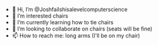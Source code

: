 - 👋 Hi, I’m @Joshfailshisalevelcomputerscience
- 👀 I’m interested chairs
- 🌱 I’m currently learning how to tie chairs
- 💞️ I’m looking to collaborate on chairs (seats will be fine)
- 📫 How to reach me: long arms (I'll be on my chair)

<!---
Joshfailshisalevelcomputerscience/Joshfailshisalevelcomputerscience is a ✨ special ✨ repository because its `README.md` (this file) appears on your GitHub profile.
You can click the Preview link to take a look at your changes.
--->
